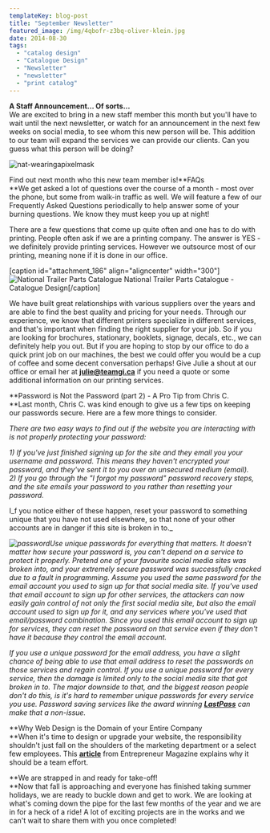 ```yaml
---
templateKey: blog-post
title: "September Newsletter"
featured_image: /img/4qbofr-z3bq-oliver-klein.jpg
date: 2014-08-30
tags:
  - "catalog design"
  - "Catalogue Design"
  - "Newsletter"
  - "newsletter"
  - "print catalog"
---
```


**A Staff Announcement... Of sorts...**  
We are excited to bring in a new staff member this month but you'll have to wait until the next newsletter, or watch for an announcement in the next few weeks on social media, to see whom this new person will be. This addition to our team will expand the services we can provide our clients. Can you guess what this person will be doing?

![nat-wearingapixelmask](/img/nat-wearingapixelmask-300x300.jpg)

Find out next month who this new team member is!**FAQs  
**We get asked a lot of questions over the course of a month - most over the phone, but some from walk-in traffic as well. We will feature a few of our Frequently Asked Questions periodically to help answer some of your burning questions. We know they must keep you up at night!

There are a few questions that come up quite often and one has to do with printing. People often ask if we are a printing company. The answer is YES - we definitely provide printing services. However we outsource most of our printing, meaning none if it is done in our office.

\[caption id="attachment\_186" align="aligncenter" width="300"\]![National Trailer Parts Catalogue](/img/NationalCatalogue_web-300x199.jpg) National Trailer Parts Catalogue - Catalogue Design\[/caption\]

We have built great relationships with various suppliers over the years and are able to find the best quality and pricing for your needs. Through our experience, we know that different printers specialize in different services, and that's important when finding the right supplier for your job. So if you are looking for brochures, stationary, booklets, signage, decals, etc., we can definitely help you out. But if you are hoping to stop by our office to do a quick print job on our machines, the best we could offer you would be a cup of coffee and some decent conversation perhaps! Give Julie a shout at our office or email her at **[julie@teamgi.ca](mailto:julie@teamgi.ca)** if you need a quote or some additional information on our printing services.

**Password is Not the Password (part 2) - A Pro Tip from Chris C.  
**Last month, Chris C. was kind enough to give us a few tips on keeping our passwords secure. Here are a few more things to consider.

_There are two easy ways to find out if the website you are interacting with is not properly protecting your password:_

_1) If you've just finished signing up for the site and they email you your username and password. This means they haven't encrypted your password, and they've sent it to you over an unsecured medium (email).  
2) If you go through the "I forgot my password" password recovery steps, and the site emails your password to you rather than resetting your password._

I_f you notice either of these happen, reset your password to something unique that you have not used elsewhere, so that none of your other accounts are in danger if this site is broken in to._

_![password](/img/password-300x214.jpg)Use unique passwords for everything that matters. It doesn't matter how secure your password is, you can't depend on a service to protect it properly. Pretend one of your favourite social media sites was broken into, and your extremely secure password was successfully cracked due to a fault in programming. Assume you used the same password for the email account you used to sign up for that social media site. If you've used that email account to sign up for other services, the attackers can now easily gain control of not only the first social media site, but also the email account used to sign up for it, and any services where you've used that email/password combination. Since you used this email account to sign up for services, they can reset the password on that service even if they don't have it because they control the email account._

_If you use a unique password for the email address, you have a slight chance of being able to use that email address to reset the passwords on those services and regain control. If you use a unique password for every service, then the damage is limited only to the social media site that got broken in to. The major downside to that, and the biggest reason people don't do this, is it's hard to remember unique passwords for every service you use. Password saving services like the award winning **[LastPass](http://lastpass.com)** can make that a non-issue._

**Why Web Design is the Domain of your Entire Company  
**When it's time to design or upgrade your website, the responsibility shouldn't just fall on the shoulders of the marketing department or a select few employees. This **[article](http://www.entrepreneur.com/article/236269)** from Entrepreneur Magazine explains why it should be a team effort.

**We are strapped in and ready for take-off!  
**Now that fall is approaching and everyone has finished taking summer holidays, we are ready to buckle down and get to work. We are looking at what's coming down the pipe for the last few months of the year and we are in for a heck of a ride! A lot of exciting projects are in the works and we can't wait to share them with you once completed!